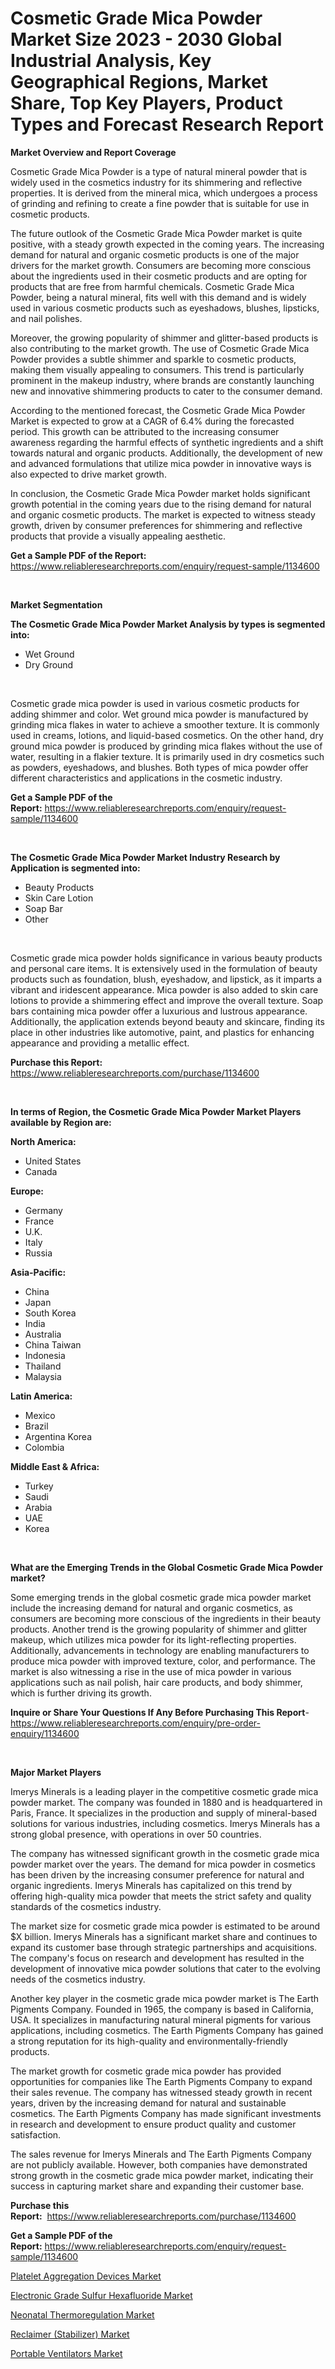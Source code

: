 <p><h1>Cosmetic Grade Mica Powder Market Size 2023 - 2030 Global Industrial Analysis, Key Geographical Regions, Market Share, Top Key Players, Product Types and Forecast Research Report</h1></p><p><strong>Market Overview and Report Coverage</strong></p>
<p><p>Cosmetic Grade Mica Powder is a type of natural mineral powder that is widely used in the cosmetics industry for its shimmering and reflective properties. It is derived from the mineral mica, which undergoes a process of grinding and refining to create a fine powder that is suitable for use in cosmetic products.</p><p>The future outlook of the Cosmetic Grade Mica Powder market is quite positive, with a steady growth expected in the coming years. The increasing demand for natural and organic cosmetic products is one of the major drivers for the market growth. Consumers are becoming more conscious about the ingredients used in their cosmetic products and are opting for products that are free from harmful chemicals. Cosmetic Grade Mica Powder, being a natural mineral, fits well with this demand and is widely used in various cosmetic products such as eyeshadows, blushes, lipsticks, and nail polishes.</p><p>Moreover, the growing popularity of shimmer and glitter-based products is also contributing to the market growth. The use of Cosmetic Grade Mica Powder provides a subtle shimmer and sparkle to cosmetic products, making them visually appealing to consumers. This trend is particularly prominent in the makeup industry, where brands are constantly launching new and innovative shimmering products to cater to the consumer demand.</p><p>According to the mentioned forecast, the Cosmetic Grade Mica Powder Market is expected to grow at a CAGR of 6.4% during the forecasted period. This growth can be attributed to the increasing consumer awareness regarding the harmful effects of synthetic ingredients and a shift towards natural and organic products. Additionally, the development of new and advanced formulations that utilize mica powder in innovative ways is also expected to drive market growth.</p><p>In conclusion, the Cosmetic Grade Mica Powder market holds significant growth potential in the coming years due to the rising demand for natural and organic cosmetic products. The market is expected to witness steady growth, driven by consumer preferences for shimmering and reflective products that provide a visually appealing aesthetic.</p></p>
<p><strong>Get a Sample PDF of the Report:</strong> <a href="https://www.reliableresearchreports.com/enquiry/request-sample/1134600">https://www.reliableresearchreports.com/enquiry/request-sample/1134600</a></p>
<p>&nbsp;</p>
<p><strong>Market Segmentation</strong></p>
<p><strong>The Cosmetic Grade Mica Powder Market Analysis by types is segmented into:</strong></p>
<p><ul><li>Wet Ground</li><li>Dry Ground</li></ul></p>
<p>&nbsp;</p>
<p><p>Cosmetic grade mica powder is used in various cosmetic products for adding shimmer and color. Wet ground mica powder is manufactured by grinding mica flakes in water to achieve a smoother texture. It is commonly used in creams, lotions, and liquid-based cosmetics. On the other hand, dry ground mica powder is produced by grinding mica flakes without the use of water, resulting in a flakier texture. It is primarily used in dry cosmetics such as powders, eyeshadows, and blushes. Both types of mica powder offer different characteristics and applications in the cosmetic industry.</p></p>
<p><strong>Get a Sample PDF of the Report:</strong>&nbsp;<a href="https://www.reliableresearchreports.com/enquiry/request-sample/1134600">https://www.reliableresearchreports.com/enquiry/request-sample/1134600</a></p>
<p>&nbsp;</p>
<p><strong>The Cosmetic Grade Mica Powder Market Industry Research by Application is segmented into:</strong></p>
<p><ul><li>Beauty Products</li><li>Skin Care Lotion</li><li>Soap Bar</li><li>Other</li></ul></p>
<p>&nbsp;</p>
<p><p>Cosmetic grade mica powder holds significance in various beauty products and personal care items. It is extensively used in the formulation of beauty products such as foundation, blush, eyeshadow, and lipstick, as it imparts a vibrant and iridescent appearance. Mica powder is also added to skin care lotions to provide a shimmering effect and improve the overall texture. Soap bars containing mica powder offer a luxurious and lustrous appearance. Additionally, the application extends beyond beauty and skincare, finding its place in other industries like automotive, paint, and plastics for enhancing appearance and providing a metallic effect.</p></p>
<p><strong>Purchase this Report:</strong>&nbsp; <a href="https://www.reliableresearchreports.com/purchase/1134600">https://www.reliableresearchreports.com/purchase/1134600</a></p>
<p>&nbsp;</p>
<p><strong>In terms of Region, the Cosmetic Grade Mica Powder Market Players available by Region are:</strong></p>
<p>
    <p> <strong> North America: </strong>
        <ul>
            <li>United States</li>
            <li>Canada</li>
        </ul>
        </p> 
    <p> <strong> Europe: </strong>
        <ul>
            <li>Germany</li>
            <li>France</li>
            <li>U.K.</li>
            <li>Italy</li>
            <li>Russia</li>
        </ul>
        </p> 
    <p> <strong> Asia-Pacific: </strong>
        <ul>
            <li>China</li>
            <li>Japan</li>
            <li>South Korea</li>
            <li>India</li>
            <li>Australia</li>
            <li>China Taiwan</li>
            <li>Indonesia</li>
            <li>Thailand</li>
            <li>Malaysia</li>
        </ul>
        </p> 
    <p> <strong> Latin America: </strong>
        <ul>
            <li>Mexico</li>
            <li>Brazil</li>
            <li>Argentina Korea</li>
            <li>Colombia</li>
        </ul>
        </p> 
    <p> <strong> Middle East & Africa: </strong>
        <ul>
            <li>Turkey</li>
            <li>Saudi</li>
            <li>Arabia</li>
            <li>UAE</li>
            <li>Korea</li>
        </ul>
    </p>
    </p>
<p>&nbsp;</p>
<p><strong>What are the Emerging Trends in the Global Cosmetic Grade Mica Powder market?</strong></p>
<p><p>Some emerging trends in the global cosmetic grade mica powder market include the increasing demand for natural and organic cosmetics, as consumers are becoming more conscious of the ingredients in their beauty products. Another trend is the growing popularity of shimmer and glitter makeup, which utilizes mica powder for its light-reflecting properties. Additionally, advancements in technology are enabling manufacturers to produce mica powder with improved texture, color, and performance. The market is also witnessing a rise in the use of mica powder in various applications such as nail polish, hair care products, and body shimmer, which is further driving its growth.</p></p>
<p><strong>Inquire or Share Your Questions If Any Before Purchasing This Report</strong>- <a href="https://www.reliableresearchreports.com/enquiry/pre-order-enquiry/1134600">https://www.reliableresearchreports.com/enquiry/pre-order-enquiry/1134600</a></p>
<p>&nbsp;</p>
<p><strong>Major Market Players</strong></p>
<p><p>Imerys Minerals is a leading player in the competitive cosmetic grade mica powder market. The company was founded in 1880 and is headquartered in Paris, France. It specializes in the production and supply of mineral-based solutions for various industries, including cosmetics. Imerys Minerals has a strong global presence, with operations in over 50 countries.</p><p>The company has witnessed significant growth in the cosmetic grade mica powder market over the years. The demand for mica powder in cosmetics has been driven by the increasing consumer preference for natural and organic ingredients. Imerys Minerals has capitalized on this trend by offering high-quality mica powder that meets the strict safety and quality standards of the cosmetics industry.</p><p>The market size for cosmetic grade mica powder is estimated to be around $X billion. Imerys Minerals has a significant market share and continues to expand its customer base through strategic partnerships and acquisitions. The company's focus on research and development has resulted in the development of innovative mica powder solutions that cater to the evolving needs of the cosmetics industry.</p><p>Another key player in the cosmetic grade mica powder market is The Earth Pigments Company. Founded in 1965, the company is based in California, USA. It specializes in manufacturing natural mineral pigments for various applications, including cosmetics. The Earth Pigments Company has gained a strong reputation for its high-quality and environmentally-friendly products.</p><p>The market growth for cosmetic grade mica powder has provided opportunities for companies like The Earth Pigments Company to expand their sales revenue. The company has witnessed steady growth in recent years, driven by the increasing demand for natural and sustainable cosmetics. The Earth Pigments Company has made significant investments in research and development to ensure product quality and customer satisfaction.</p><p>The sales revenue for Imerys Minerals and The Earth Pigments Company are not publicly available. However, both companies have demonstrated strong growth in the cosmetic grade mica powder market, indicating their success in capturing market share and expanding their customer base.</p></p>
<p><strong>Purchase this Report:</strong>&nbsp;&nbsp;<a href="https://www.reliableresearchreports.com/purchase/1134600">https://www.reliableresearchreports.com/purchase/1134600</a></p>
<p></p>
<p><strong>Get a Sample PDF of the Report:</strong>&nbsp;<a href="https://www.reliableresearchreports.com/enquiry/request-sample/1134600">https://www.reliableresearchreports.com/enquiry/request-sample/1134600</a></p>
<p><p><a href="https://www.linkedin.com/pulse/decoding-platelet-aggregation-devices-market-deep-dive-x1zdc/">Platelet Aggregation Devices Market</a></p><p><a href="https://medium.com/@joanacasper19/analyzing-electronic-grade-sulfur-hexafluoride-market-global-industry-perspective-and-forecast-b4eaff8340fc">Electronic Grade Sulfur Hexafluoride Market</a></p><p><a href="https://www.linkedin.com/pulse/neonatal-thermoregulation-market-share-amp-new-trends-analysis-ytyec/">Neonatal Thermoregulation Market</a></p><p><a href="https://medium.com/@fosterfahey1016/reclaimer-stabilizer-market-outlook-industry-overview-and-forecast-2023-to-2030-39129b1ba09b">Reclaimer (Stabilizer) Market</a></p><p><a href="https://www.linkedin.com/pulse/portable-ventilators-market-insights-players-forecast-till-sasfc/">Portable Ventilators Market</a></p></p>